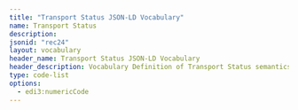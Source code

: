 ```yaml
---
title: "Transport Status JSON-LD Vocabulary"
name: Transport Status
description: 
jsonid: "rec24"
layout: vocabulary
header_name: Transport Status JSON-LD Vocabulary
header_description: Vocabulary Definition of Transport Status semantics in HTML format. JSON-LD format is available at [rec24.jsonld](https://edi3.org/vocabulary/rec24.jsonld)
type: code-list 
options:
  - edi3:numericCode
---
```

